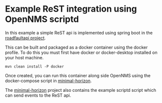# Example ReST integration using OpenNMS scriptd

In this example a simple ReST api is implemented using spring boot in the [roadfaultapi project](../roadfaultapi).

This can be built and packaged as a docker container using the docker profile. 
To do this you must first have docker or docker-desktop installed on your host machine.


```
mvn clean install -P docker
```

Once created, you can run this container along side OpenNMS using the docker-compose script in [minimal-horizon](../minimal-horizon). 

The [minimal-horizon](../minimal-horizon) project also contains the example scriptd script which can send events to the ReST api.
 
